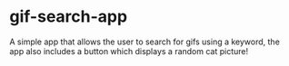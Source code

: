 # gif-search-app
A simple app that allows the user to search for gifs using a keyword, the app also includes a button which displays a random cat picture!
